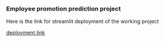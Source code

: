 ### Employee promotion prediction project
Here is the link for streamlit deployment of the working project
 
 [deployment link](https://employeepromotionprediction.streamlit.app/)
